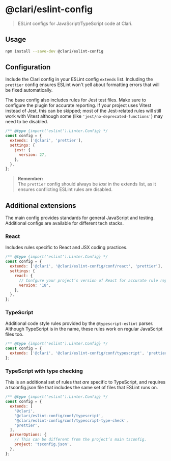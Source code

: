 # @clari/eslint-config

> ESLint configs for JavaScript/TypeScript code at Clari.

## Usage

```sh
npm install --save-dev @clari/eslint-config
```

## Configuration

Include the Clari config in your ESLint config `extends` list. Including the
`prettier` config ensures ESLint won't yell about formatting errors that will be
fixed automatically.

The base config also includes rules for Jest test files. Make sure to configure
the plugin for accurate reporting. If your project uses Vitest instead of Jest,
this can be skipped; most of the Jest-related rules will still work with Vitest
although some (like `'jest/no-deprecated-functions'`) may need to be disabled.

```js
/** @type {import('eslint').Linter.Config} */
const config = {
  extends: ['@clari', 'prettier'],
  settings: {
    jest: {
      version: 27,
    },
  },
};
```

> **Remember:**  
> The `prettier` config should always be _last_ in the extends list, as it
> ensures conflicting ESLint rules are disabled.

## Additional extensions

The main config provides standards for general JavaScript and testing. Additional configs are available for different tech stacks.

### React

Includes rules specific to React and JSX coding practices.

```js
/** @type {import('eslint').Linter.Config} */
const config = {
  extends: ['@clari', '@clari/eslint-config/conf/react', 'prettier'],
  settings: {
    react: {
      // Confgure your project’s version of React for accurate rule reporting.
      version: '18',
    },
  },
};
```

### TypeScript

Additional code style rules provided by the `@typescript-eslint` parser. Although TypeScript is in the name, these rules work on regular JavaScript files too.

```js
/** @type {import('eslint').Linter.Config} */
const config = {
  extends: ['@clari', '@clari/eslint-config/conf/typescript', 'prettier'],
};
```

### TypeScript with type checking

This is an additional set of rules that _are_ specific to TypeScript, and requires a tsconfig.json file that includes the same set of files that ESLint runs on.

```js
/** @type {import('eslint').Linter.Config} */
const config = {
  extends: [
    '@clari',
    '@clari/eslint-config/conf/typescript',
    '@clari/eslint-config/conf/typescript-type-check',
    'prettier',
  ],
  parserOptions: {
    // This can be different from the project’s main tsconfig.
    project: 'tsconfig.json',
  },
};
```
